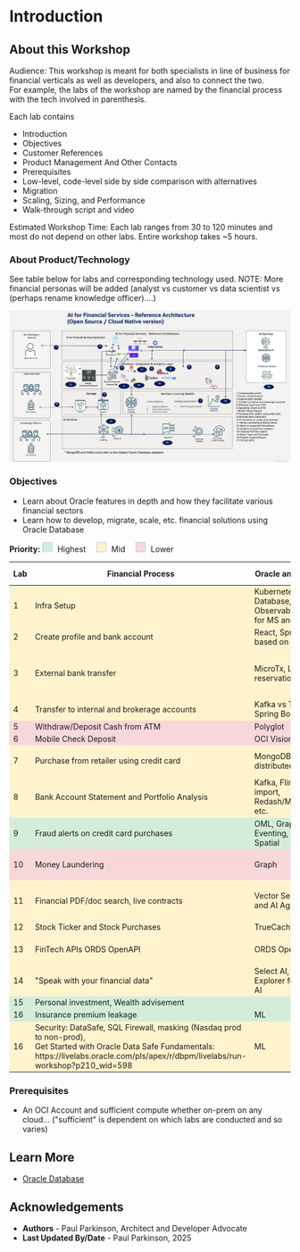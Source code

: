 # Introduction

## About this Workshop

Audience: This workshop is meant for both specialists in line of business for financial verticals as well as developers, and also to connect the two.  
For example, the labs of the workshop are named by the financial process with the tech involved in parenthesis.

Each lab contains
- Introduction
- Objectives
- Customer References
- Product Management And Other Contacts
- Prerequisites
- Low-level, code-level side by side comparison with alternatives
- Migration
- Scaling, Sizing, and Performance
- Walk-through script and video

Estimated Workshop Time: Each lab ranges from 30 to 120 minutes and most do not depend on other labs. Entire workshop takes ~5 hours.

### About Product/Technology

See table below for labs and corresponding technology used.
NOTE: More financial personas will be added (analyst vs customer vs data scientist vs (perhaps rename knowledge officer)....)

![Financial Application Architecture](./images/architecture.png " ")

### Objectives

- Learn about Oracle features in depth and how they facilitate various financial sectors
- Learn how to develop, migrate, scale, etc. financial solutions using Oracle Database


<div style="margin-bottom: 1em;">
  <strong>Priority:</strong>
  <span style="display:inline-block; width:16px; height:16px; background-color:#d4edda; border:1px solid #ccc; margin-right:5px;"></span> Highest
  <span style="display:inline-block; width:16px; height:16px; background-color:#fff3cd; border:1px solid #ccc; margin:0 5px 0 15px;"></span> Mid
  <span style="display:inline-block; width:16px; height:16px; background-color:#f8d7da; border:1px solid #ccc; margin:0 5px 0 15px;"></span> Lower
</div>

<table>
  <thead>
    <tr>
      <th>Lab</th>
      <th>Financial Process</th>
      <th>Oracle and other tech used</th>
      <th>Company using</th>
      <th>% complete/ETA</th>
  </thead>
  <tbody>
    <tr style="background-color: #fff3cd;"><td>1</td><td>Infra Setup</td><td>Kubernetes, Oracle Database, Observability/Otel, Backend for MS and AI</td><td>LOLC</td><td>✅</td></tr>
    <tr style="background-color: #fff3cd;"><td>2</td><td>Create profile and bank account</td><td>React, Spring Boot, JPA     based on documents</td><td></td><td>90% 4/19</td></tr>
    <tr style="background-color: #fff3cd;"><td>3</td><td>External bank transfer</td><td>MicroTx, Lock-free reservations, Spring Boot</td><td>Early Warning, U of Naples, Shinhan Securities</td><td>80% 4/18</td></tr>
    <tr style="background-color: #fff3cd;"><td>4</td><td>Transfer to internal and brokerage accounts</td><td>Kafka vs TxEventQ using Spring Boot</td><td>Responsys, FSGBU</td><td>90% 4/20</td></tr>
    <tr style="background-color: #f8d7da;"><td>5</td><td>Withdraw/Deposit Cash from ATM</td><td>Polyglot</td><td></td><td>30% 4/21</td></tr>
    <tr style="background-color: #f8d7da;"><td>6</td><td>Mobile Check Deposit</td><td>OCI Vision/document</td><td></td><td>40% 4/22</td></tr>
    <tr style="background-color: #fff3cd;"><td>7</td><td>Purchase from retailer using credit card</td><td>MongoDB relational duality, distributed db (GDB)</td><td>Santander, ANZ Bank, Amex, BoA</td><td>30% 4/23</td></tr>
    <tr style="background-color: #fff3cd;"><td>8</td><td>Bank Account Statement and Portfolio Analysis</td><td>Kafka, Flink, Iceberg, Data import, Redash/Metabase/Superset, etc.</td><td>ANZ Bank, Bankinter</td><td>20% 4/23</td></tr>
    <tr style="background-color: #d4edda;"><td>9</td><td>Fraud alerts on credit card purchases</td><td>OML, Graph, Knative Eventing, CloudEvents, Spatial</td><td>Caixabank</td><td>60% 4/23</td></tr>
    <tr style="background-color: #f8d7da;"><td>10</td><td>Money Laundering</td><td>Graph</td><td>PaySafe, Garanti Bank, Mercardolibre</td><td>80% 4/19</td></tr>
    <tr style="background-color: #fff3cd;"><td>11</td><td>Financial PDF/doc search, live contracts</td><td>Vector Search, RAG, MCP and AI Agents</td><td>recent customer reference just announced</td><td>50% 4/23</td></tr>
    <tr style="background-color: #fff3cd;"><td>12</td><td>Stock Ticker and Stock Purchases</td><td>TrueCache, priority txs</td><td>NYSE</td><td>50% 4/19</td></tr>
    <tr style="background-color: #fff3cd;"><td>13</td><td>FinTech APIs ORDS OpenAPI</td><td>ORDS OpenAPI</td><td>Financiera Maestra, Bank of India</td><td>✅</td></tr>
    <tr style="background-color: #fff3cd;"><td>14</td><td>"Speak with your financial data"</td><td>Select AI, Vector Search (AI Explorer for Apps), Speech AI</td><td></td><td>80% 4/18</td></tr>
    <tr style="background-color: #d4edda;"><td>15</td><td>Personal investment, Wealth advisement</td><td></td><td>Merrill Lynch</td><td>10% 4/30</td></tr>
    <tr style="background-color: #d4edda;"><td>16</td><td>Insurance premium leakage</td><td>ML</td><td></td><td>5% 4/30</td></tr>
    <tr style="background-color: #fff3cd;"><td>16</td><td>Security: DataSafe, SQL Firewall, masking (Nasdaq prod to non-prod), <br>Get Started with Oracle Data Safe Fundamentals: https://livelabs.oracle.com/pls/apex/r/dbpm/livelabs/run-workshop?p210_wid=598
</td><td>ML</td><td></td><td>5% 4/30</td></tr>
  </tbody>
</table>



### Prerequisites

- An OCI Account and sufficient compute whether on-prem on any cloud... ("sufficient" is dependent on which labs are conducted and so varies)

## Learn More

* [Oracle Database](https://bit.ly/mswsdatabase)

## Acknowledgements
* **Authors** - Paul Parkinson, Architect and Developer Advocate
* **Last Updated By/Date** - Paul Parkinson, 2025
